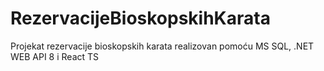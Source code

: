 # RezervacijeBioskopskihKarata
Projekat rezervacije bioskopskih karata realizovan pomoću MS SQL, .NET WEB API 8 i React TS
